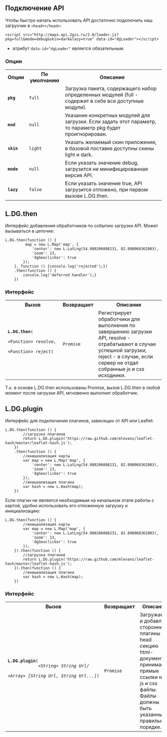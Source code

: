 ## Подключение API

Чтобы быстро начать использовать API достаточно подключить наш загрузчик в `<head></head>`:

`<script src="http://maps.api.2gis.ru/2.0/loader.js?pkg=full&mode=debug&skin=dark&lazy=true" data-id="dgLoader"></script>`

* атрибут `data-id="dgLoader"` является обязательным.

### Опции

<table>
    <tr>
        <th>Опции</th>
        <th>По умолчанию</th>
        <th>Описание</th>
    </tr>
    <tr>
        <td><code><b>pkg</b></code></td>
        <td><code>full</code></td>
        <td>Загрузка пакета, содержащего набор определенных модулей (full - содержит в себе все доступные модули).</td>
    </tr>
    <tr>
        <td><code><b>mod</b></code></td>
        <td><code>null</code></td>
        <td>Указание конкретных модулей для загрузки. Если задать этот параметр, то параметр pkg будет проигнорирован.</td>
    </tr>
    <tr>
        <td><code><b>skin</b></code></td>
        <td><code>light</code></td>
        <td>Указать желаемый скин приложения, в базовой поставке доступны cкины light и dark.</td>
    </tr>
    <tr>
        <td><code><b>mode</b></code></td>
        <td><code>null</code></td>
        <td>Если указать значение debug, загрузится не минифицированная версия API.</td>
    </tr>
    <tr>
        <td><code><b>lazy</b></code></td>
        <td><code>false</code></td>
        <td>Если указать значение true, API загрузится отложено, при первом вызове L.DG.then.</td>
    </tr>
</table>

## L.DG.then

Интерфейс добавления обработчиков по событию загрузки API. Может вызываться в цепочке:

    L.DG.then(function () {
             map = new L.Map('map', {
                'center': new L.LatLng(54.980206086231, 82.898068362003),
                'zoom': 13,
                'dgGeoclicker': true
            });
        }, function () {console.log('rejected');})
        .then(function () {
            console.log('deferred handler');}
        })


### Интерфейс

<table>
    <tr>
        <th>Вызов</th>
        <th>Возвращает</th>
        <th>Описание</th>
    </tr>
    <tr>
        <td><code><b>L.DG.then</b>(
            <nobr>&lt;Function&gt; <i>resolve</i>,</nobr>
            <nobr>&lt;Function&gt; <i>reject</i></nobr>)
        </code></td>
        <td><code>Promise</code></td>
        <td>Регистрирует обработчики для выполнения по завершению загрузки API, resolve - отрабатывают в случае успешной загрузки, reject - в случае, если сервер не отдал собранные js и css исходники.</td>
    </tr>
</table>

Т.к. в основе L.DG.then использованы Promise, вызов L.DG.then в любой момент после загрузки API, мгновенно выполнит обработчик.

## L.DG.plugin

Интерфейс для подключения плагинов, зависящих от API или Leaflet:

    L.DG.then(function () {
            //загрузка плагинов
            return L.DG.plugin('https://raw.github.com/mlevans/leaflet-hash/master/leaflet-hash.js');
        })
        .then(function () {
            //инициализация карты
            var map = new L.Map('map', {
                'center': new L.LatLng(54.980206086231, 82.898068362003),
                'zoom': 13,
                'dgGeoclicker': true
            });
            //инициализация плагина
            var hash = new L.Hash(map);
        })

Если плагин не является необходимым на начальном этапе работы с картой, удобно использовать его отложенную загрузку и инициализацию:

    L.DG.then(function () {
            //инициализация карты
            var map = new L.Map('map', {
                'center': new L.LatLng(54.980206086231, 82.898068362003),
                'zoom': 13,
                'dgGeoclicker': true
            });
        }).then(function () {
            //загрузка плагинов
            return L.DG.plugin('https://raw.github.com/mlevans/leaflet-hash/master/leaflet-hash.js');
        }).then(function () {
            //инициализация плагина
            var hash = new L.Hash(map);
        })

### Интерфейс

<table>
    <tr>
        <th>Вызов</th>
        <th>Возвращает</th>
        <th>Описание</th>
    </tr>
    <tr>
        <td><code><b>L.DG.plugin</b>(
            <nobr>&lt;String&gt; <i>String Url</i>/</nobr>
            <nobr>&lt;Array&gt; <i>[String Url, String Url...]</i></nobr>)
        </code></td>
        <td><code>Promise</code></td>
        <td>Загружает и добавляет сторонние плагины в head секцию html-документа, принимает прямые ссылки на js и css файлы. Файлы должны быть указанны в правильном порядке.</td>
    </tr>
</table>
